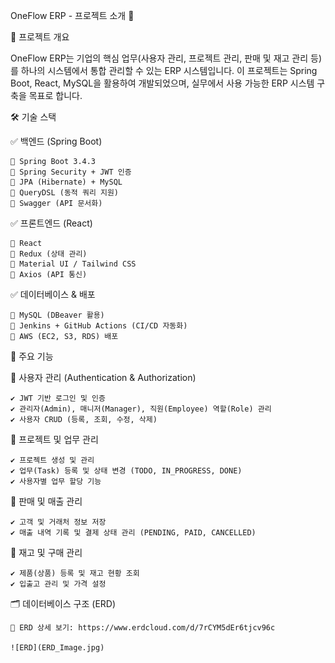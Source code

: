 OneFlow ERP - 프로젝트 소개 🚀

📌 프로젝트 개요

OneFlow ERP는 기업의 핵심 업무(사용자 관리, 프로젝트 관리, 판매 및 재고 관리 등)를 하나의 시스템에서 통합 관리할 수 있는 ERP 시스템입니다.
이 프로젝트는 Spring Boot, React, MySQL을 활용하여 개발되었으며, 실무에서 사용 가능한 ERP 시스템 구축을 목표로 합니다.

🛠️ 기술 스택

✅ 백엔드 (Spring Boot)

    🔹 Spring Boot 3.4.3 
    🔹 Spring Security + JWT 인증
    🔹 JPA (Hibernate) + MySQL
    🔹 QueryDSL (동적 쿼리 지원)
    🔹 Swagger (API 문서화)


✅ 프론트엔드 (React)

    🔹 React
    🔹 Redux (상태 관리)
    🔹 Material UI / Tailwind CSS
    🔹 Axios (API 통신)


✅ 데이터베이스 & 배포

    🔹 MySQL (DBeaver 활용)
    🔹 Jenkins + GitHub Actions (CI/CD 자동화)
    🔹 AWS (EC2, S3, RDS) 배포




🎯 주요 기능

🔹 사용자 관리 (Authentication & Authorization)

    ✔ JWT 기반 로그인 및 인증
    ✔ 관리자(Admin), 매니저(Manager), 직원(Employee) 역할(Role) 관리
    ✔ 사용자 CRUD (등록, 조회, 수정, 삭제)

🔹 프로젝트 및 업무 관리

    ✔ 프로젝트 생성 및 관리
    ✔ 업무(Task) 등록 및 상태 변경 (TODO, IN_PROGRESS, DONE)
    ✔ 사용자별 업무 할당 기능

🔹 판매 및 매출 관리

    ✔ 고객 및 거래처 정보 저장
    ✔ 매출 내역 기록 및 결제 상태 관리 (PENDING, PAID, CANCELLED)

🔹 재고 및 구매 관리

    ✔ 제품(상품) 등록 및 재고 현황 조회
    ✔ 입출고 관리 및 가격 설정




🗂 데이터베이스 구조 (ERD)

    📌 ERD 상세 보기: https://www.erdcloud.com/d/7rCYM5dEr6tjcv96c

    ![ERD](ERD_Image.jpg)




